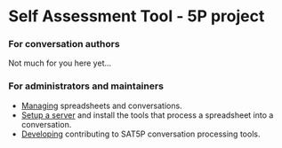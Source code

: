 Self Assessment Tool - 5P project
=================================

### For conversation authors

Not much for you here yet...


### For administrators and maintainers

* [Managing](management.html) spreadsheets and conversations.
* [Setup a server](setup.html) and install the tools that process a spreadsheet into a conversation.
* [Developing](developing.html) contributing to SAT5P conversation processing tools.
